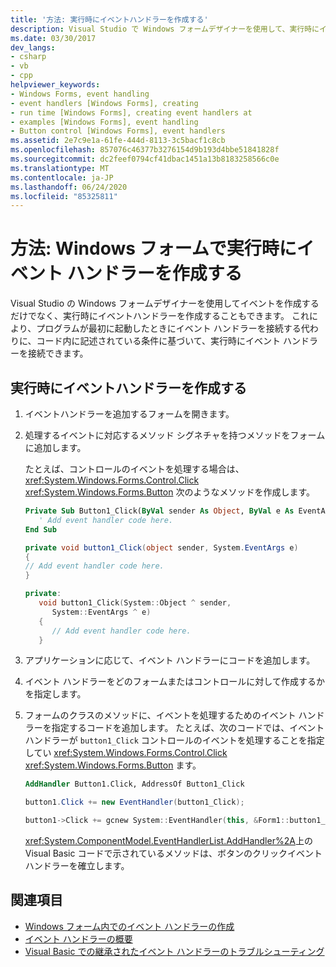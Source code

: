 ```yaml
---
title: '方法: 実行時にイベントハンドラーを作成する'
description: Visual Studio で Windows フォームデザイナーを使用して、実行時にイベントハンドラーを作成する方法について説明します。 このアクションにより、実行時にイベントハンドラーを接続できます。
ms.date: 03/30/2017
dev_langs:
- csharp
- vb
- cpp
helpviewer_keywords:
- Windows Forms, event handling
- event handlers [Windows Forms], creating
- run time [Windows Forms], creating event handlers at
- examples [Windows Forms], event handling
- Button control [Windows Forms], event handlers
ms.assetid: 2e7c9e1a-61fe-444d-8113-3c5bacf1c8cb
ms.openlocfilehash: 857076c46377b3276154d9b193d4bbe51841828f
ms.sourcegitcommit: dc2feef0794cf41dbac1451a13b8183258566c0e
ms.translationtype: MT
ms.contentlocale: ja-JP
ms.lasthandoff: 06/24/2020
ms.locfileid: "85325811"
---
```

# <a name="how-to-create-event-handlers-at-run-time-for-windows-forms"></a>方法: Windows フォームで実行時にイベント ハンドラーを作成する

Visual Studio の Windows フォームデザイナーを使用してイベントを作成するだけでなく、実行時にイベントハンドラーを作成することもできます。 これにより、プログラムが最初に起動したときにイベント ハンドラーを接続する代わりに、コード内に記述されている条件に基づいて、実行時にイベント ハンドラーを接続できます。

## <a name="create-an-event-handler-at-run-time"></a>実行時にイベントハンドラーを作成する

1. イベントハンドラーを追加するフォームを開きます。

2. 処理するイベントに対応するメソッド シグネチャを持つメソッドをフォームに追加します。

     たとえば、コントロールのイベントを処理する場合は、 <xref:System.Windows.Forms.Control.Click> <xref:System.Windows.Forms.Button> 次のようなメソッドを作成します。

    ```vb
    Private Sub Button1_Click(ByVal sender As Object, ByVal e As EventArgs)
       ' Add event handler code here.
    End Sub
    ```

    ```csharp
    private void button1_Click(object sender, System.EventArgs e)
    {
    // Add event handler code here.
    }
    ```

    ```cpp
    private:
       void button1_Click(System::Object ^ sender,
          System::EventArgs ^ e)
       {
          // Add event handler code here.
       }
    ```

3. アプリケーションに応じて、イベント ハンドラーにコードを追加します。

4. イベント ハンドラーをどのフォームまたはコントロールに対して作成するかを指定します。

5. フォームのクラスのメソッドに、イベントを処理するためのイベント ハンドラーを指定するコードを追加します。 たとえば、次のコードでは、イベントハンドラーが `button1_Click` コントロールのイベントを処理することを指定してい <xref:System.Windows.Forms.Control.Click> <xref:System.Windows.Forms.Button> ます。

    ```vb
    AddHandler Button1.Click, AddressOf Button1_Click
    ```

    ```csharp
    button1.Click += new EventHandler(button1_Click);
    ```

    ```cpp
    button1->Click += gcnew System::EventHandler(this, &Form1::button1_Click);
    ```

     <xref:System.ComponentModel.EventHandlerList.AddHandler%2A>上の Visual Basic コードで示されているメソッドは、ボタンのクリックイベントハンドラーを確立します。

## <a name="see-also"></a>関連項目

- [Windows フォーム内でのイベント ハンドラーの作成](creating-event-handlers-in-windows-forms.md)
- [イベント ハンドラーの概要](event-handlers-overview-windows-forms.md)
- [Visual Basic での継承されたイベント ハンドラーのトラブルシューティング](../../visual-basic/programming-guide/language-features/events/troubleshooting-inherited-event-handlers.md)
